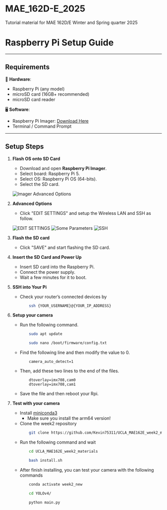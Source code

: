 # MAE_162D-E_2025
Tutorial material for MAE 162D/E Winter and Spring quarter 2025

# Raspberry Pi Setup Guide
---

## Requirements
🛒 **Hardware**:
- Raspberry Pi (any model)
- microSD card (16GB+ recommended)
- microSD card reader


🖥️ **Software**:
- Raspberry Pi Imager: [Download Here](https://www.raspberrypi.com/software/)
- Terminal / Command Prompt

---

## Setup Steps
1. **Flash OS onto SD Card**
   - Download and open **Raspberry Pi Imager**.
   - Select board: Raspberry Pi 5.
   - Select OS: Raspberry Pi OS (64-bits).
   - Select the SD card.
 
   ![Imager Advanced Options](https://github.com/pochihh/MAE_162D-E_2025/tree/main/images/step1.png)

2. **Advanced Options**
     - Click "EDIT SETTINGS" and setup the Wireless LAN and SSH as follow.

    ![EDIT SETTINGS](https://github.com/pochihh/MAE_162D-E_2025/tree/main/images/step2.png)
    ![Some Parameters](https://github.com/pochihh/MAE_162D-E_2025/tree/main/images/step3.png)
    ![SSH](https://github.com/pochihh/MAE_162D-E_2025/tree/main/images/step4.png)

3. **Flash the SD card**
    - Click "SAVE" and start flashing the SD card.

2. **Insert the SD Card and Power Up**
   - Insert SD card into the Raspberry Pi.
   - Connect the power supply.
   - Wait a few minutes for it to boot.

3. **SSH into Your Pi**
   - Check your router’s connected devices by
        ```bash
            ssh {YOUR_USERNAME}@{YOUR_IP_ADDRESS}
        ```

4. **Setup your camera**
    - Run the following command.
        ```bash
            sudo apt update
        ```
        ```bash 
            sudo nano /boot/firmware/config.txt
        ```
    - Find the following line and then modify the value to 0.
        ```
            camera_auto_detect=1
        ```
    - Then, add these two lines to the end of the files.
        ```
            dtoverlay=imx708,cam0
            dtoverlay=imx708,cam1
        ```
    - Save the file and then reboot your Rpi.

5. **Test with your camera**
    - Install [miniconda3](https://www.anaconda.com/docs/getting-started/miniconda/install#aws-graviton2-arm-64)
        - Make sure you install the arm64 version!
    - Clone the week2 repository
        ```bash
            git clone https://github.com/Kevin75311/UCLA_MAE162E_week2_materials.git
        ```
    - Run the following command and wait
        ```bash
            cd UCLA_MAE162E_week2_materials
        ```
        ```bash
            bash install.sh
        ```
    - After finish installing, you can test your camera with the following commands
        ```bash
            conda activate week2_new
        ```
        ```bash
            cd YOLOv4/
        ```
        ```bash
            python main.py
        ```


    